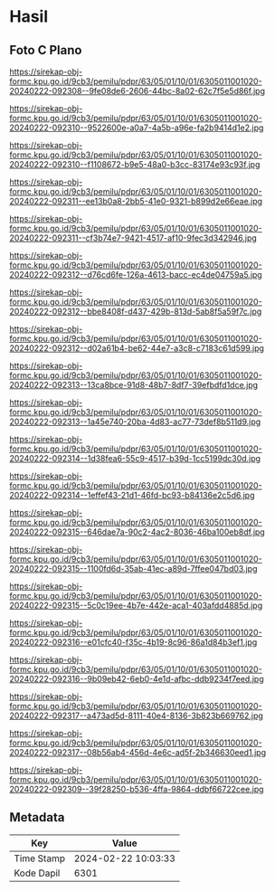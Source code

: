 # Hasil

## Foto C Plano

https://sirekap-obj-formc.kpu.go.id/9cb3/pemilu/pdpr/63/05/01/10/01/6305011001020-20240222-092308--9fe08de6-2606-44bc-8a02-62c7f5e5d86f.jpg

https://sirekap-obj-formc.kpu.go.id/9cb3/pemilu/pdpr/63/05/01/10/01/6305011001020-20240222-092310--9522600e-a0a7-4a5b-a96e-fa2b9414d1e2.jpg

https://sirekap-obj-formc.kpu.go.id/9cb3/pemilu/pdpr/63/05/01/10/01/6305011001020-20240222-092310--f1108672-b9e5-48a0-b3cc-83174e93c93f.jpg

https://sirekap-obj-formc.kpu.go.id/9cb3/pemilu/pdpr/63/05/01/10/01/6305011001020-20240222-092311--ee13b0a8-2bb5-41e0-9321-b899d2e66eae.jpg

https://sirekap-obj-formc.kpu.go.id/9cb3/pemilu/pdpr/63/05/01/10/01/6305011001020-20240222-092311--cf3b74e7-9421-4517-af10-9fec3d342946.jpg

https://sirekap-obj-formc.kpu.go.id/9cb3/pemilu/pdpr/63/05/01/10/01/6305011001020-20240222-092312--d76cd6fe-126a-4613-bacc-ec4de04759a5.jpg

https://sirekap-obj-formc.kpu.go.id/9cb3/pemilu/pdpr/63/05/01/10/01/6305011001020-20240222-092312--bbe8408f-d437-429b-813d-5ab8f5a59f7c.jpg

https://sirekap-obj-formc.kpu.go.id/9cb3/pemilu/pdpr/63/05/01/10/01/6305011001020-20240222-092312--d02a61b4-be62-44e7-a3c8-c7183c61d599.jpg

https://sirekap-obj-formc.kpu.go.id/9cb3/pemilu/pdpr/63/05/01/10/01/6305011001020-20240222-092313--13ca8bce-91d8-48b7-8df7-39efbdfd1dce.jpg

https://sirekap-obj-formc.kpu.go.id/9cb3/pemilu/pdpr/63/05/01/10/01/6305011001020-20240222-092313--1a45e740-20ba-4d83-ac77-73def8b511d9.jpg

https://sirekap-obj-formc.kpu.go.id/9cb3/pemilu/pdpr/63/05/01/10/01/6305011001020-20240222-092314--1d38fea6-55c9-4517-b39d-1cc5199dc30d.jpg

https://sirekap-obj-formc.kpu.go.id/9cb3/pemilu/pdpr/63/05/01/10/01/6305011001020-20240222-092314--1effef43-21d1-46fd-bc93-b84136e2c5d6.jpg

https://sirekap-obj-formc.kpu.go.id/9cb3/pemilu/pdpr/63/05/01/10/01/6305011001020-20240222-092315--646dae7a-90c2-4ac2-8036-46ba100eb8df.jpg

https://sirekap-obj-formc.kpu.go.id/9cb3/pemilu/pdpr/63/05/01/10/01/6305011001020-20240222-092315--1100fd6d-35ab-41ec-a89d-7ffee047bd03.jpg

https://sirekap-obj-formc.kpu.go.id/9cb3/pemilu/pdpr/63/05/01/10/01/6305011001020-20240222-092315--5c0c19ee-4b7e-442e-aca1-403afdd4885d.jpg

https://sirekap-obj-formc.kpu.go.id/9cb3/pemilu/pdpr/63/05/01/10/01/6305011001020-20240222-092316--e01cfc40-f35c-4b19-8c96-86a1d84b3ef1.jpg

https://sirekap-obj-formc.kpu.go.id/9cb3/pemilu/pdpr/63/05/01/10/01/6305011001020-20240222-092316--9b09eb42-6eb0-4e1d-afbc-ddb9234f7eed.jpg

https://sirekap-obj-formc.kpu.go.id/9cb3/pemilu/pdpr/63/05/01/10/01/6305011001020-20240222-092317--a473ad5d-8111-40e4-8136-3b823b669762.jpg

https://sirekap-obj-formc.kpu.go.id/9cb3/pemilu/pdpr/63/05/01/10/01/6305011001020-20240222-092317--08b56ab4-456d-4e6c-ad5f-2b346630eed1.jpg

https://sirekap-obj-formc.kpu.go.id/9cb3/pemilu/pdpr/63/05/01/10/01/6305011001020-20240222-092309--39f28250-b536-4ffa-9864-ddbf66722cee.jpg


## Metadata

| Key        | Value               |
| ---------- | ------------------- |
| Time Stamp | 2024-02-22 10:03:33 |
| Kode Dapil | 6301                |



